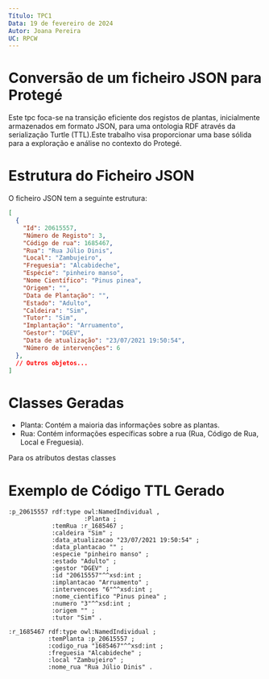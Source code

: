 ```yaml
---
Título: TPC1
Data: 19 de fevereiro de 2024
Autor: Joana Pereira
UC: RPCW
---
```


# Conversão de um ficheiro JSON para Protegé

Este tpc foca-se na transição eficiente dos registos de plantas, inicialmente armazenados em formato JSON, para uma ontologia RDF através da serialização Turtle (TTL).Este trabalho visa proporcionar uma base sólida para a exploração e análise no contexto do Protegé.

# Estrutura do Ficheiro JSON
O ficheiro JSON tem a seguinte estrutura:

```json
[
  {
    "Id": 20615557,
    "Número de Registo": 3,
    "Código de rua": 1685467,
    "Rua": "Rua Júlio Dinis",
    "Local": "Zambujeiro",
    "Freguesia": "Alcabideche",
    "Espécie": "pinheiro manso",
    "Nome Científico": "Pinus pinea",
    "Origem": "",
    "Data de Plantação": "",
    "Estado": "Adulto",
    "Caldeira": "Sim",
    "Tutor": "Sim",
    "Implantação": "Arruamento",
    "Gestor": "DGEV",
    "Data de atualização": "23/07/2021 19:50:54",
    "Número de intervenções": 6
  },
  // Outros objetos...
]
``` 
# Classes Geradas
- Planta: Contém a maioria das informações sobre as plantas.
- Rua: Contém informações específicas sobre a rua (Rua, Código de Rua, Local e Freguesia).

Para os atributos destas classes 

# Exemplo de Código TTL Gerado
```turtle
:p_20615557 rdf:type owl:NamedIndividual ,
                     :Planta ;
            :temRua :r_1685467 ;
            :caldeira "Sim" ;
            :data_atualizacao "23/07/2021 19:50:54" ;
            :data_plantacao "" ;
            :especie "pinheiro manso" ;
            :estado "Adulto" ;
            :gestor "DGEV" ;
            :id "20615557"^^xsd:int ;
            :implantacao "Arruamento" ;
            :intervencoes "6"^^xsd:int ;
            :nome_cientifico "Pinus pinea" ;
            :numero "3"^^xsd:int ;
            :origem "" ;
            :tutor "Sim" .

:r_1685467 rdf:type owl:NamedIndividual ;
           :temPlanta :p_20615557 ;
           :codigo_rua "1685467"^^xsd:int ;
           :freguesia "Alcabideche" ;
           :local "Zambujeiro" ;
           :nome_rua "Rua Júlio Dinis" .
```
